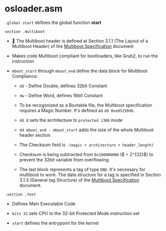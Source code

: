 # osloader.asm

`.global start` defines the global function **start**

`section .multiboot`

- 📖 The Multiboot header is defined at Section 3.1.1 (The Layout of a Multiboot Header) of the [Multiboot Specification](https://nongnu.askapache.com/grub/phcoder/multiboot.pdf) document

- Makes code Mutliboot compliant for bootloaders, like Grub2, to run the instruction

- `mboot_start` through `mboot_end` define the data block for Multiboot Compliance:
  
  - `dd` - Define Double, defines 32bit Constant
  
  - `dw` - Define Word, defines 16bit Constant
  
  - To be recogonized as a Bootable file, the Multiboot specification requires a Magic Number. It's defined as `dd 0xe85250d6`.
  
  - `dd 0` sets the architecture to `protected i386` mode
  
  - `dd mboot_end - mboot_start` adds the size of the whole Multiboot header section
  
  - The Checksum field is `-(magic + architecture + header_length)` 
  
  - Checksum is being subtracted from `0x100000000` ($ = 2^{32}$) to prevent the 32bit variable from overflowing.
  
  - The last block represents a tag of type `END`. It's necessary for multiboot to work. The data structure for a tag is specified in Section 3.1.3 (General tag Structure) of the [Multiboot Specification](https://nongnu.askapache.com/grub/phcoder/multiboot.pdf) document.

`.section .text`

- Defines Main Executable Code

- `bits 32` sets CPU to the 32-bit Protected Mode instruction set

- `start` defines the entrypoint for the kernel
